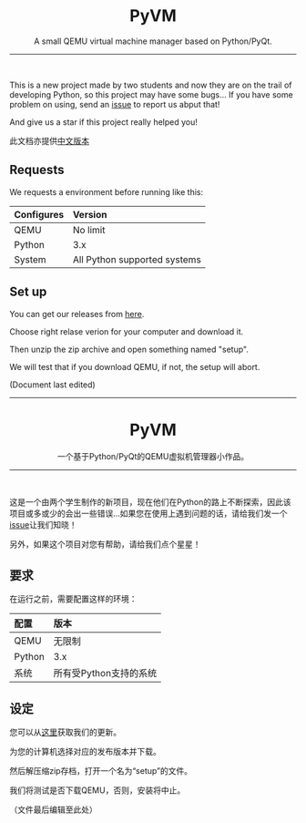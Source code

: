 <h1 align="center">PyVM</h2>
<center>A small QEMU virtual machine manager based on Python/PyQt.</center>
<hr>
<br>

This is a new project made by two students and now they are on the trail of developing Python, so this project may have some bugs... If you have some problem on using, send an [issue](https://github.com/lxdklp/PyVM/issues/new/) to report us abput that!

And give us a star if this project really helped you!

此文档亦提供[中文版本](#cn)

## Requests

We requests a environment before running like this:

|Configures    |Version
|:--------------|:--------
|QEMU          |No limit
|Python        |3.x
|System        |All Python supported systems

## Set up

You can get our releases from [here](https://github.com/lxdklp/PyVM/releases).

Choose right relase verion for your computer and download it.

Then unzip the zip archive and open something named "setup".

We will test that if you download QEMU, if not, the setup will abort.

(Document last edited)

---

<div id="cn"></div>

<h1 align="center">PyVM</h2>
<center>一个基于Python/PyQt的QEMU虚拟机管理器小作品。</center>
<hr>
<br>

这是一个由两个学生制作的新项目，现在他们在Python的路上不断探索，因此该项目或多或少的会出一些错误...如果您在使用上遇到问题的话，请给我们发一个[issue](https://github.com/lxdklp/PyVM/issues/new/)让我们知晓！

另外，如果这个项目对您有帮助，请给我们点个星星！

## 要求

在运行之前，需要配置这样的环境：

|配置  |版本
|:----|:--
|QEMU |无限制
|Python |3.x
|系统|所有受Python支持的系统

## 设定

您可以从[这里](https://github.com/lxdklp/PyVM/releases)获取我们的更新。

为您的计算机选择对应的发布版本并下载。

然后解压缩zip存档，打开一个名为“setup”的文件。

我们将测试是否下载QEMU，否则，安装将中止。

（文件最后编辑至此处）
